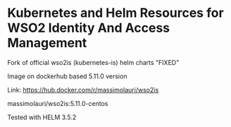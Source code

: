 # Kubernetes and Helm Resources for WSO2 Identity And Access Management

Fork of official wso2is (kubernetes-is) helm charts "FIXED" 

Image on dockerhub based 5.11.0 version

Link: https://hub.docker.com/r/massimolauri/wso2is

massimolauri/wso2is:5.11.0-centos


Tested with HELM 3.5.2
